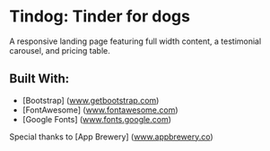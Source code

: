 # Tindog: Tinder for dogs
A responsive landing page featuring full width content, a testimonial carousel, and pricing table.

## Built With:
- [Bootstrap] (www.getbootstrap.com)
- [FontAwesome] (www.fontawesome.com)
- [Google Fonts] (www.fonts.google.com)

Special thanks to [App Brewery] (www.appbrewery.co)
